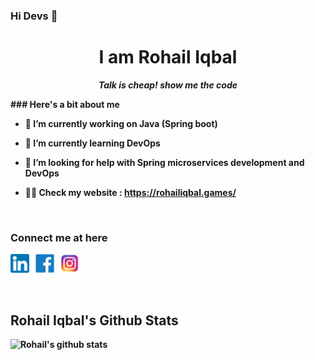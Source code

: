 ### Hi Devs 👋
<h1 align="center">I am Rohail Iqbal</h1>
<p align="center"> <b><i>Talk is cheap! show me the code </i><b> </p>
### Here's a bit about me 
<br>

- 🔭 I’m currently working on **Java (Spring boot)**

- 🌱 I’m currently learning **DevOps**

- 🤝 I’m looking for help with **Spring microservices development and DevOps**

- 👨‍💻 Check my website : https://rohailiqbal.games/


<br>

### Connect me at here

<span><a href="https://www.linkedin.com/mwlite/in/rohail-iqbal-7222891b6" ><img src="images/linkedin.png" width="30" height="30" /></a>
&nbsp;
<a href="https://www.facebook.com/rohail.iqbal.1441/" ><img src="images/Facebook-logo.png" width="30" height="30" /></a>
&nbsp;
<a href="https://www.instagram.com/rohail__iqbal/" ><img src="images/insta.png" width="30" height="30" /></a>
&nbsp;

<br>

## Rohail Iqbal's Github Stats

<span> ![Rohail's github stats](https://github-readme-stats.vercel.app/api?username=iqbalrohail&theme=tokyonight&show_icons=true&count_private=true) </span>



